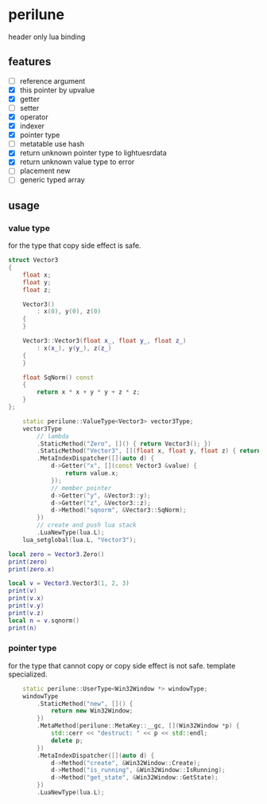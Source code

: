 # perilune

header only lua binding

## features

* [ ] reference argument
* [x] this pointer by upvalue
* [x] getter
* [ ] setter
* [x] operator
* [x] indexer
* [x] pointer type
* [ ] metatable use hash
* [x] return unknown pointer type to lightuesrdata
* [x] return unknown value type to error
* [ ] placement new
* [ ] generic typed array

## usage

### value type

for the type that copy side effect is safe.

```c++
struct Vector3
{
    float x;
    float y;
    float z;

    Vector3()
        : x(0), y(0), z(0)
    {
    }

    Vector3::Vector3(float x_, float y_, float z_)
        : x(x_), y(y_), z(z_)
    {
    }

    float SqNorm() const
    {
        return x * x + y * y + z * z;
    }
};
```

```c++
    static perilune::ValueType<Vector3> vector3Type;
    vector3Type
        // lambda
        .StaticMethod("Zero", []() { return Vector3(); })
        .StaticMethod("Vector3", [](float x, float y, float z) { return Vector3(x, y, z); })
        .MetaIndexDispatcher([](auto d) {
            d->Getter("x", [](const Vector3 &value) {
                return value.x;
            });
            // member pointer
            d->Getter("y", &Vector3::y);
            d->Getter("z", &Vector3::z);
            d->Method("sqnorm", &Vector3::SqNorm);
        })
        // create and push lua stack
        .LuaNewType(lua.L);
    lua_setglobal(lua.L, "Vector3");
```

```lua
local zero = Vector3.Zero()
print(zero)
print(zero.x)

local v = Vector3.Vector3(1, 2, 3)
print(v)
print(v.x)
print(v.y)
print(v.z)
local n = v.sqnorm()
print(n)
```

### pointer type

for the type that cannot copy or copy side effect is not safe.
template specialized.

```cpp
    static perilune::UserType<Win32Window *> windowType;
    windowType
        .StaticMethod("new", []() {
            return new Win32Window;
        })
        .MetaMethod(perilune::MetaKey::__gc, [](Win32Window *p) {
            std::cerr << "destruct: " << p << std::endl;
            delete p;
        })
        .MetaIndexDispatcher([](auto d) {
            d->Method("create", &Win32Window::Create);
            d->Method("is_running", &Win32Window::IsRunning);
            d->Method("get_state", &Win32Window::GetState);
        })
        .LuaNewType(lua.L);
```
